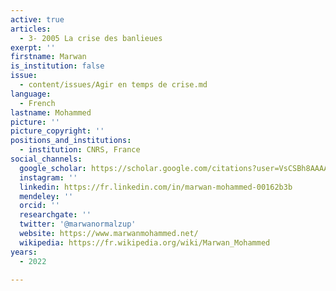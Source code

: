 ```yaml
---
active: true
articles:
  - 3- 2005 La crise des banlieues
exerpt: ''
firstname: Marwan
is_institution: false
issue:
  - content/issues/Agir en temps de crise.md
language:
  - French
lastname: Mohammed
picture: ''
picture_copyright: ''
positions_and_institutions:
  - institution: CNRS, France
social_channels:
  google_scholar: https://scholar.google.com/citations?user=VsCSBh8AAAAJ&hl=fr
  instagram: ''
  linkedin: https://fr.linkedin.com/in/marwan-mohammed-00162b3b
  mendeley: ''
  orcid: ''
  researchgate: ''
  twitter: '@marwanormalzup'
  website: https://www.marwanmohammed.net/
  wikipedia: https://fr.wikipedia.org/wiki/Marwan_Mohammed
years:
  - 2022

---
```

